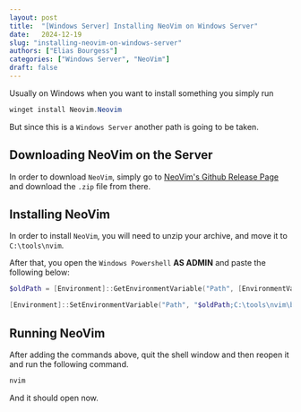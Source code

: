 ```yaml
---
layout: post
title:  "[Windows Server] Installing NeoVim on Windows Server"
date:   2024-12-19
slug: "installing-neovim-on-windows-server"
authors: ["Elias Bourgess"]
categories: ["Windows Server", "NeoVim"]
draft: false
---
```


Usually on Windows when you want to install something you simply run 

```powershell
winget install Neovim.Neovim
```

But since this is a `Windows Server` another path is going to be taken. 

## Downloading NeoVim on the Server

In order to download `NeoVim`, simply go to [NeoVim's Github Release Page](https://github.com/neovim/neovim/releases) and download the `.zip` file from there.

## Installing NeoVim

In order to install `NeoVim`, you will need to unzip your archive, and move it to `C:\tools\nvim`. 

After that, you open the `Windows Powershell` **AS ADMIN** and paste the following below:

```powershell
$oldPath = [Environment]::GetEnvironmentVariable("Path", [EnvironmentVariableTarget]::Machine)

[Environment]::SetEnvironmentVariable("Path", "$oldPath;C:\tools\nvim\bin", [EnvironmentVariableTarget]::Machine)

```


## Running NeoVim 

After adding the commands above, quit the shell window and then reopen it and run the following command.

```powershell
nvim 
```

And it should open now.

